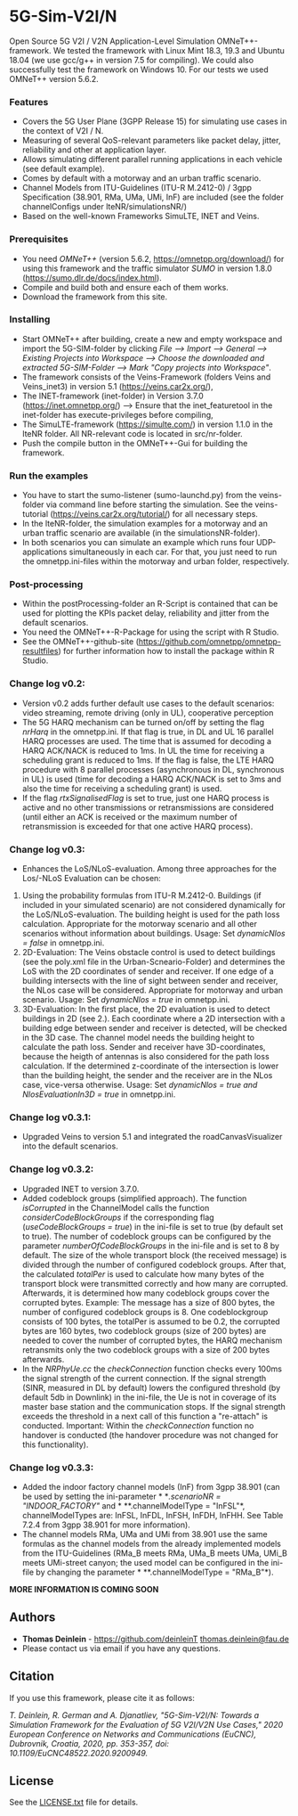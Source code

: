 # 5G-Sim-V2I/N
Open Source 5G V2I / V2N Application-Level Simulation OMNeT++-framework. 
We tested the framework with Linux Mint 18.3, 19.3 and Ubuntu 18.04 (we use gcc/g++ in version 7.5 for compiling). We could also successfully test the framework on Windows 10. For our tests we used OMNeT++ version 5.6.2.

### Features
* Covers the 5G User Plane (3GPP Release 15) for simulating use cases in the context of V2I / N.
* Measuring of several QoS-relevant parameters like packet delay, jitter, reliability and other at application layer.
* Allows simulating different parallel running applications in each vehicle (see default example).
* Comes by default with a motorway and an urban traffic scenario.
* Channel Models from ITU-Guidelines (ITU-R M.2412-0) / 3gpp Specification (38.901, RMa, UMa, UMi, InF) are included (see the folder channelConfigs under lteNR/simulationsNR/)
* Based on the well-known Frameworks SimuLTE, INET and Veins.

### Prerequisites
* You need *OMNeT++* (version 5.6.2, https://omnetpp.org/download/) for using this framework and the traffic simulator *SUMO* in version 1.8.0 (https://sumo.dlr.de/docs/index.html).
* Compile and build both and ensure each of them works.
* Download the framework from this site.

### Installing
* Start OMNeT++ after building, create a new and empty workspace and import the 5G-SIM-folder by clicking *File --> Import --> General --> Existing Projects into Workspace --> Choose the downloaded and extracted 5G-SIM-Folder --> Mark "Copy projects into Workspace"*.
* The framework consists of the Veins-Framework (folders Veins and Veins_inet3) in version 5.1 (https://veins.car2x.org/), 
* The INET-framework (inet-folder) in Version 3.7.0 (https://inet.omnetpp.org/) --> Ensure that the inet_featuretool in the inet-folder has execute-privileges before compiling,
* The SimuLTE-framework (https://simulte.com/) in version 1.1.0 in the lteNR folder. All NR-relevant code is located in src/nr-folder.
* Push the compile button in the OMNeT++-Gui for building the framework.

### Run the examples
* You have to start the sumo-listener (sumo-launchd.py) from the veins-folder via command line before starting the simulation. See the veins-tutorial (https://veins.car2x.org/tutorial/) for all necessary steps.
* In the lteNR-folder, the simulation examples for a motorway and an urban traffic scenario are available (in the simulationsNR-folder). 
* In both scenarios you can simulate an example which runs four UDP-applications simultaneously in each car. For that, you just need to run the omnetpp.ini-files within the motorway and urban folder, respectively.

### Post-processing
* Within the postProcessing-folder an R-Script is contained that can be used for plotting the KPIs packet delay, reliability and jitter from the default scenarios.
* You need the OMNeT++-R-Package for using the script with R Studio.
* See the OMNeT++-github-site (https://github.com/omnetpp/omnetpp-resultfiles) for further information how to install the package within R Studio.

### Change log v0.2:
* Version v0.2 adds further default use cases to the default scenarios: video streaming, remote driving (only in UL), cooperative perception
* The 5G HARQ mechanism can be turned on/off by setting the flag *nrHarq* in the omnetpp.ini. If that flag is true, in DL and UL 16 parallel HARQ processes are used. The time that is assumed for decoding a HARQ ACK/NACK is reduced to 1ms. In UL the time for receiving a scheduling grant is reduced to 1ms. If the flag is false, the LTE HARQ procedure with 8 parallel processes (asynchronous in DL, synchronous in UL) is used (time for decoding a HARQ ACK/NACK is set to 3ms and also the time for receiving a scheduling grant) is used.
* If the flag *rtxSignalisedFlag* is set to true, just one HARQ process is active and no other transmissions or retransmissions are considered (until either an ACK is received or the maximum number of retransmission is exceeded for that one active HARQ process).

### Change log v0.3:
* Enhances the LoS/NLoS-evaluation. Among three approaches for the Los/-NLoS Evaluation can be chosen:
1. Using the probability formulas from ITU-R M.2412-0. Buildings (if included in your simulated scenario) are not considered dynamically for the LoS/NLoS-evaluation. The building height is used for the path loss calculation. Appropriate for the motorway scenario and all other scenarios without information about buildings. Usage: Set *dynamicNlos = false* in omnetpp.ini.
2. 2D-Evaluation: The Veins obstacle control is used to detect buildings (see the poly.xml file in the Urban-Scneario-Folder) and determines the LoS with the 2D coordinates of sender and receiver. If one edge of a building intersects with the line of sight between sender and receiver, the NLos case will be considered. Appropriate for motorway and urban scenario. Usage: Set *dynamicNlos = true* in omnetpp.ini.
3. 3D-Evaluation: In the first place, the 2D evaluation is used to detect buildings in 2D (see 2.). Each coordinate where a 2D intersection with a building edge between sender and receiver is detected, will be checked in the 3D case. The channel model needs the building height to calculate the path loss. Sender and receiver have 3D-coordinates, because the heigth of antennas is also considered for the path loss calculation. If the determined z-coordinate of the intersection is lower than the building height, the sender and the receiver are in the NLos case, vice-versa otherwise. Usage: Set *dynamicNlos = true and NlosEvaluationIn3D = true* in omnetpp.ini.

### Change log v0.3.1:
* Upgraded Veins to version 5.1 and integrated the roadCanvasVisualizer into the default scenarios.

### Change log v0.3.2:
* Upgraded INET to version 3.7.0.
* Added codeblock groups (simplified approach). The function *isCorrupted* in the ChannelModel calls the function *considerCodeBlockGroups* if the corresponding flag (*useCodeBlockGroups = true*)  in the ini-file is set to true (by default set to true). The number of codeblock groups can be configured by the parameter *numberOfCodeBlockGroups* in the ini-file and is set to 8 by default. The size of the whole transport block (the received message) is divided through the number of configured codeblock groups. After that, the calculated *totalPer* is used to calculate how many bytes of the transport block were transmitted correctly and how many are corrupted. Afterwards, it is determined how many codeblock groups cover the corrupted bytes. Example: The message has a size of 800 bytes, the number of configured codeblock groups is 8. One codeblockgroup consists of 100 bytes, the totalPer is assumed to be 0.2, the corrupted bytes are 160 bytes, two codeblock groups (size of 200 bytes) are needed to cover the number of corrupted bytes, the HARQ mechanism retransmits only the two codeblock groups with a size of 200 bytes afterwards.
* In the *NRPhyUe.cc* the *checkConnection* function checks every 100ms the signal strength of the current connection. If the signal strength (SINR, measured in DL by default) lowers the configured threshold (by default 5db in Downlink) in the ini-file, the Ue is not in coverage of its master base station and the communication stops. If the signal strength exceeds the threshold in a next call of this function a "re-attach" is conducted. Important: Within the *checkConnection* function no handover is conducted (the handover procedure was not changed for this functionality).

### Change log v0.3.3:
* Added the indoor factory channel models (InF) from 3gpp 38.901 (can be used by setting the ini-parameter * **.scenarioNR = "INDOOR_FACTORY"* and * **.channelModelType = "InFSL"*, channelModelTypes are: InFSL, InFDL, InFSH, InFDH, InFHH. See Table 7.2.4 from 3gpp 38.901 for more information).
* The channel models RMa, UMa and UMi from 38.901 use the same formulas as the channel models from the already implemented models from the ITU-Guidelines (RMa_B meets RMa, UMa_B meets UMa, UMi_B meets UMi-street canyon; the used model can be configured in the ini-file by changing the parameter * **.channelModelType = "RMa_B"*).

**MORE INFORMATION IS COMING SOON**

## Authors

* **Thomas Deinlein** - https://github.com/deinleinT    thomas.deinlein@fau.de
* Please contact us via email if you have any questions.

## Citation

If you use this framework, please cite it as follows:

*T. Deinlein, R. German and A. Djanatliev, "5G-Sim-V2I/N: Towards a Simulation Framework for the Evaluation of 5G V2I/V2N Use Cases," 2020 European Conference on Networks and Communications (EuCNC), Dubrovnik, Croatia, 2020, pp. 353-357, doi: 10.1109/EuCNC48522.2020.9200949.*

## License

See the [LICENSE.txt](LICENSE.txt) file for details.
